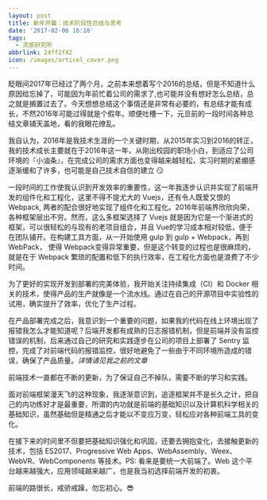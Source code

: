 ```yaml
---
layout: post
title: 新年开篇：技术阶段性总结与思考
date: '2017-02-06 16:18'
tags:
  - 灵感研究所
abbrlink: 24ff2f42
icon: /images/articel_cover.png
---
```


眨眼间2017年已经过了两个月，之前本来想着写个2016的总结，但是不知道什么原因给忘掉了，可能因为年前忙着公司的需求了,也可能并没有想好怎么总结，总之就是搁置过去了。今天想想总结这个事情还是非常有必要的，有总结才能有成长，不然2016年可能过得就是个假年。顺便吐槽一下，元旦前的一段时间各种总结文章铺天盖地，看的我眼花缭乱。

我自认为，2016年是我技术生涯的一个关键时期，从2015年实习到2016的转正，我的技术成长主要就在于2016年这一年，从刚出校园的职场小白，到适应了公司环境的『小油条』，在完成公司的需求方面也变得越来越轻松，实习时期的紧绷感逐渐缓和了许多，也可能是自己技术自信的建立 😏

一段时间的工作使我认识到开发效率的重要性，这一年我逐步认识并实现了前端开发的组件化和工程化，这里不得不提尤大的 Vuejs，还有令人既爱又恨的 Webpack, 两者的配合很好地实现了组件化和工程化。2016年前端界欣欣向荣，各种框架层出不穷。然而，这么多框架选择了 Vuejs 就是因为它是一个渐进式的框架，可以很轻松的与现有的老项目组合，并且 Vue的学习成本相对较低，便于在团队铺开。在构建工具方面，从一开始使用 gulp 到 gulp + Webpack，再到 WebPack， 使得 Webpack变得异常重要，但是这个转变的过程也是很麻烦的，就是在于 Webpack 繁琐的配置和低下的执行效率，在工程化方面也是浪费了不少时间。

为了更好的实现开发到部署的完美体验，我开始关注持续集成（CI）和 Docker 相关的技术，使得产品的生产就像是一个流水线。通过在自己的开源项目中实验性的试用，确实提升了效率，优化了生产过程。

在产品部署完成之后，我意识到一个重要的问题，如果我的代码在线上环境出现了报错我怎么才能知道呢？后端开发都有成熟的日志报错机制，但是前端并没有监控错误的机制，后来通过自己的研究和实践逐步在公司的项目上部署了 Sentry 监控，完成了对前端代码的报错监控，很好地避免了一些由于不同环境所造成的错误，确保了产品质量。*详情请见我之前的文章*

前端技术一直都在不断的更新，为了保证自己不掉队，需要不断的学习和实践。

面对前端框架漫天飞的这种现象，我逐渐意识到，追逐框架并不是长久之计，把自己的内功练好才是最重要，所谓的内功就是前端的基础知识以及计算机科学相关的基础知识，虽然基础但是精通之后才能以不变应万变，轻松应对各种前端工具的变化。

在接下来的时间里不但要把基础知识强化和巩固，还要去拥抱变化，去接触更新的技术，包括 ES2017、Progressive Web Apps、WebAssembly、Weex、WebVR、WebComponents 等技术。PS: 看来是要统一大前端了。Web 这个平台越来越强大，应用领域越来越广，也是我当初选择前端开发的初衷。

前端的路很长，戒骄戒躁，勿忘初心。😎
